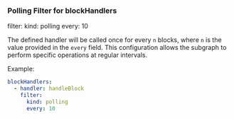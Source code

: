 ### Polling Filter for blockHandlers

filter:
kind: polling
every: 10

The defined handler will be called once for every `n` blocks, where `n` is the value provided in the `every` field. This configuration allows the subgraph to perform specific operations at regular intervals.

Example:

```yaml
blockHandlers:
  - handler: handleBlock
    filter:
      kind: polling
      every: 10
```
